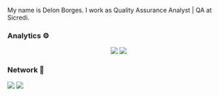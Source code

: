 My name is Delon Borges. I work as Quality Assurance Analyst | QA at Sicredi.

### Analytics ⚙️

<p align="center">
  <img src ="https://github-readme-stats.vercel.app/api?username=delonborges&show_icons=true&count_private=true&theme=darcula&hide_border=true&hide=issues,contribs&include_all_commits=true&bg_color=00000000">
  <img src ="https://github-readme-stats.vercel.app/api/top-langs/?username=delonborges&layout=compact&hide_border=true&theme=darcula&bg_color=00000000&langs_count=10&hide=jupyter%20notebook,tex,css,php">
</p>

### Network 🤝

<p align="left">

<a href="https://www.linkedin.com/in/delonborges/"><img src="https://img.shields.io/badge/-LinkedIn-0077B5?style=flat&logo=Linkedin&logoColor=white"/></a>
<a href="https://medium.com/@delonborges"><img src="https://img.shields.io/badge/-Medium-%2312100E?style=flat&logo=medium&logoColor=white"/></a>

</p>
